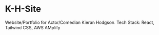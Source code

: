 # K-H-Site
Website/Portfolio for Actor/Comedian Kieran Hodgson. Tech Stack: React, Tailwind CSS, AWS AMplify
